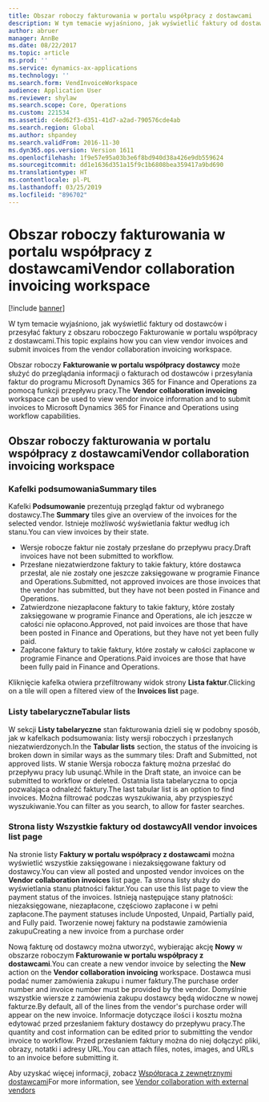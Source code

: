 ```yaml
---
title: Obszar roboczy fakturowania w portalu współpracy z dostawcami
description: W tym temacie wyjaśniono, jak wyświetlić faktury od dostawców i przesyłać faktury z obszaru roboczego Fakturowanie w portalu współpracy z dostawcami.
author: abruer
manager: AnnBe
ms.date: 08/22/2017
ms.topic: article
ms.prod: ''
ms.service: dynamics-ax-applications
ms.technology: ''
ms.search.form: VendInvoiceWorkspace
audience: Application User
ms.reviewer: shylaw
ms.search.scope: Core, Operations
ms.custom: 221534
ms.assetid: c4ed62f3-d351-41d7-a2ad-790576cde4ab
ms.search.region: Global
ms.author: shpandey
ms.search.validFrom: 2016-11-30
ms.dyn365.ops.version: Version 1611
ms.openlocfilehash: 1f9e57e95a03b3e6f8bd940d38a426e9db559624
ms.sourcegitcommit: dd1e1636d351a15f9c1b6808bea359417a9bd690
ms.translationtype: HT
ms.contentlocale: pl-PL
ms.lasthandoff: 03/25/2019
ms.locfileid: "896702"
---
```

# <a name="vendor-collaboration-invoicing-workspace"></a><span data-ttu-id="5f7ae-103">Obszar roboczy fakturowania w portalu współpracy z dostawcami</span><span class="sxs-lookup"><span data-stu-id="5f7ae-103">Vendor collaboration invoicing workspace</span></span>

[!include [banner](../includes/banner.md)]

<span data-ttu-id="5f7ae-104">W tym temacie wyjaśniono, jak wyświetlić faktury od dostawców i przesyłać faktury z obszaru roboczego Fakturowanie w portalu współpracy z dostawcami.</span><span class="sxs-lookup"><span data-stu-id="5f7ae-104">This topic explains how you can view vendor invoices and submit invoices from the vendor collaboration invoicing workspace.</span></span>

<span data-ttu-id="5f7ae-105">Obszar roboczy **Fakturowanie w portalu współpracy dostawcy** może służyć do przeglądania informacji o fakturach od dostawców i przesyłania faktur do programu Microsoft Dynamics 365 for Finance and Operations za pomocą funkcji przepływu pracy.</span><span class="sxs-lookup"><span data-stu-id="5f7ae-105">The **Vendor collaboration invoicing** workspace can be used to view vendor invoice information and to submit invoices to Microsoft Dynamics 365 for Finance and Operations using workflow capabilities.</span></span>


<a name="vendor-collaboration-invoicing-workspace"></a><span data-ttu-id="5f7ae-106">Obszar roboczy fakturowania w portalu współpracy z dostawcami</span><span class="sxs-lookup"><span data-stu-id="5f7ae-106">Vendor collaboration invoicing workspace</span></span>
----------------------------------------

### <a name="summary-tiles"></a><span data-ttu-id="5f7ae-107">Kafelki podsumowania</span><span class="sxs-lookup"><span data-stu-id="5f7ae-107">Summary tiles</span></span>

<span data-ttu-id="5f7ae-108">Kafelki **Podsumowanie** prezentują przegląd faktur od wybranego dostawcy.</span><span class="sxs-lookup"><span data-stu-id="5f7ae-108">The **Summary** tiles give an overview of the invoices for the selected vendor.</span></span> <span data-ttu-id="5f7ae-109">Istnieje możliwość wyświetlania faktur według ich stanu.</span><span class="sxs-lookup"><span data-stu-id="5f7ae-109">You can view invoices by their state.</span></span>
-   <span data-ttu-id="5f7ae-110">Wersje robocze faktur nie zostały przesłane do przepływu pracy.</span><span class="sxs-lookup"><span data-stu-id="5f7ae-110">Draft invoices have not been submitted to workflow.</span></span>
-   <span data-ttu-id="5f7ae-111">Przesłane niezatwierdzone faktury to takie faktury, które dostawca przesłał, ale nie zostały one jeszcze zaksięgowane w programie Finance and Operations.</span><span class="sxs-lookup"><span data-stu-id="5f7ae-111">Submitted, not approved invoices are those invoices that the vendor has submitted, but they have not been posted in Finance and Operations.</span></span>
-   <span data-ttu-id="5f7ae-112">Zatwierdzone niezapłacone faktury to takie faktury, które zostały zaksięgowane w programie Finance and Operations, ale ich jeszcze w całości nie opłacono.</span><span class="sxs-lookup"><span data-stu-id="5f7ae-112">Approved, not paid invoices are those that have been posted in Finance and Operations, but they have not yet been fully paid.</span></span>
-   <span data-ttu-id="5f7ae-113">Zapłacone faktury to takie faktury, które zostały w całości zapłacone w programie Finance and Operations.</span><span class="sxs-lookup"><span data-stu-id="5f7ae-113">Paid invoices are those that have been fully paid in Finance and Operations.</span></span>

<span data-ttu-id="5f7ae-114">Kliknięcie kafelka otwiera przefiltrowany widok strony **Lista faktur**.</span><span class="sxs-lookup"><span data-stu-id="5f7ae-114">Clicking on a tile will open a filtered view of the **Invoices list** page.</span></span>

### <a name="tabular-lists"></a><span data-ttu-id="5f7ae-115">Listy tabelaryczne</span><span class="sxs-lookup"><span data-stu-id="5f7ae-115">Tabular lists</span></span>

<span data-ttu-id="5f7ae-116">W sekcji **Listy tabelaryczne** stan fakturowania dzieli się w podobny sposób, jak w kafelkach podsumowania: listy wersji roboczych i przesłanych niezatwierdzonych.</span><span class="sxs-lookup"><span data-stu-id="5f7ae-116">In the **Tabular lists** section, the status of the invoicing is broken down in similar ways as the summary tiles: Draft and Submitted, not approved lists.</span></span> <span data-ttu-id="5f7ae-117">W stanie Wersja robocza fakturę można przesłać do przepływu pracy lub usunąć.</span><span class="sxs-lookup"><span data-stu-id="5f7ae-117">While in the Draft state, an invoice can be submitted to workflow or deleted.</span></span> <span data-ttu-id="5f7ae-118">Ostatnia lista tabelaryczna to opcja pozwalająca odnaleźć faktury.</span><span class="sxs-lookup"><span data-stu-id="5f7ae-118">The last tabular list is an option to find invoices.</span></span> <span data-ttu-id="5f7ae-119">Można filtrować podczas wyszukiwania, aby przyspieszyć wyszukiwanie.</span><span class="sxs-lookup"><span data-stu-id="5f7ae-119">You can filter as you search, to allow for faster searches.</span></span>

### <a name="all-vendor-invoices-list-page"></a><span data-ttu-id="5f7ae-120">Strona listy Wszystkie faktury od dostawcy</span><span class="sxs-lookup"><span data-stu-id="5f7ae-120">All vendor invoices list page</span></span>

<span data-ttu-id="5f7ae-121">Na stronie listy **Faktury w portalu współpracy z dostawcami** można wyświetlić wszystkie zaksięgowane i niezaksięgowane faktury od dostawcy.</span><span class="sxs-lookup"><span data-stu-id="5f7ae-121">You can view all posted and unposted vendor invoices on the **Vendor collaboration invoices** list page.</span></span> <span data-ttu-id="5f7ae-122">Ta strona listy służy do wyświetlania stanu płatności faktur.</span><span class="sxs-lookup"><span data-stu-id="5f7ae-122">You can use this list page to view the payment status of the invoices.</span></span> <span data-ttu-id="5f7ae-123">Istnieją następujące stany płatności: niezaksięgowane, niezapłacone, częściowo zapłacone i w pełni zapłacone.</span><span class="sxs-lookup"><span data-stu-id="5f7ae-123">The payment statuses include Unposted, Unpaid, Partially paid, and Fully paid.</span></span>
<span data-ttu-id="5f7ae-124">Tworzenie nowej faktury na podstawie zamówienia zakupu</span><span class="sxs-lookup"><span data-stu-id="5f7ae-124">Creating a new invoice from a purchase order</span></span>

<span data-ttu-id="5f7ae-125">Nową fakturę od dostawcy można utworzyć, wybierając akcję **Nowy** w obszarze roboczym **Fakturowanie w portalu współpracy z dostawcami**.</span><span class="sxs-lookup"><span data-stu-id="5f7ae-125">You can create a new vendor invoice by selecting the **New** action on the **Vendor collaboration invoicing** workspace.</span></span> <span data-ttu-id="5f7ae-126">Dostawca musi podać numer zamówienia zakupu i numer faktury.</span><span class="sxs-lookup"><span data-stu-id="5f7ae-126">The purchase order number and invoice number must be provided by the vendor.</span></span> <span data-ttu-id="5f7ae-127">Domyślnie wszystkie wiersze z zamówienia zakupu dostawcy będą widoczne w nowej fakturze.</span><span class="sxs-lookup"><span data-stu-id="5f7ae-127">By default, all of the lines from the vendor's purchase order will appear on the new invoice.</span></span> <span data-ttu-id="5f7ae-128">Informacje dotyczące ilości i kosztu można edytować przed przesłaniem faktury dostawcy do przepływu pracy.</span><span class="sxs-lookup"><span data-stu-id="5f7ae-128">The quantity and cost information can be edited prior to submitting the vendor invoice to workflow.</span></span> <span data-ttu-id="5f7ae-129">Przed przesłaniem faktury można do niej dołączyć pliki, obrazy, notatki i adresy URL.</span><span class="sxs-lookup"><span data-stu-id="5f7ae-129">You can attach files, notes, images, and URLs to an invoice before submitting it.</span></span>

<span data-ttu-id="5f7ae-130">Aby uzyskać więcej informacji, zobacz [Współpraca z zewnętrznymi dostawcami](../../supply-chain/procurement/vendor-collaboration-work-external-vendors.md)</span><span class="sxs-lookup"><span data-stu-id="5f7ae-130">For more information, see [Vendor collaboration with external vendors](../../supply-chain/procurement/vendor-collaboration-work-external-vendors.md)</span></span>




